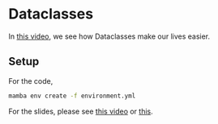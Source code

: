 # Dataclasses

In [this video](https://youtu.be/2lztYZLofSM), we see how Dataclasses make our lives easier.

## Setup

For the code,
```sh
mamba env create -f environment.yml
```

For the slides, please see [this video](https://youtu.be/EzQ-p41wNEE) or [this](https://github.com/dougmercer-yt/dougmercer-yt/tree/main/2022/1208-marp#setup).
